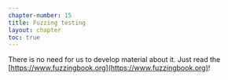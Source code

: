 ```yaml
---
chapter-number: 15
title: Fuzzing testing
layout: chapter
toc: true
---
```


There is no need for us to develop material about it. Just read the
[https://www.fuzzingbook.org](https://www.fuzzingbook.org)!